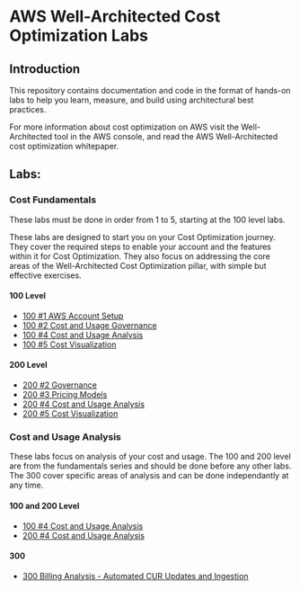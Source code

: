 # AWS Well-Architected Cost Optimization Labs

## Introduction

This repository contains documentation and code in the format of hands-on labs to help you learn, measure, and build using architectural best practices.

For more information about cost optimization on AWS visit the Well-Architected tool in the AWS console, and read the AWS Well-Architected cost optimization whitepaper.

## Labs:

### Cost Fundamentals
These labs must be done in order from 1 to 5, starting at the 100 level labs.

These labs are designed to start you on your Cost Optimization journey. They cover the required steps to enable your account and the features within it for Cost Optimization. They also focus on addressing the core areas of the Well-Architected Cost Optimization pillar, with simple but effective exercises. 


#### 100 Level
- [100 #1 AWS Account Setup](./Cost_Fundamentals/100_1_AWS_Account_Setup/README.md)
- [100 #2 Cost and Usage Governance](./Cost_Fundamentals/100_2_Cost_and_Usage_Governance/README.md)
- [100 #4 Cost and Usage Analysis](./Cost_Fundamentals/100_4_Cost_and_Usage_Analysis/README.md)
- [100 #5 Cost Visualization](./Cost_Fundamentals/100_5_Cost_Visualization/README.md)

#### 200 Level
- [200 #2 Governance](./Cost_Fundamentals/200_2_Cost_and_Usage_Governance/README.md)
- [200 #3 Pricing Models](./Cost_Fundamentals/200_3_Pricing_Models/README.md) 
- [200 #4 Cost and Usage Analysis](./Cost_Fundamentals/200_4_Cost_and_Usage_Analysis/README.md)
- [200 #5 Cost Visualization](./Cost_Fundamentals/200_5_Cost_Visualization/README.md) 


### Cost and Usage Analysis
These labs focus on analysis of your cost and usage. The 100 and 200 level are from the fundamentals series and should be done before any other labs. The 300 cover specific areas of analysis and can be done independantly at any time.

#### 100 and 200 Level
- [100 #4 Cost and Usage Analysis](./Cost_Fundamentals/100_4_Cost_and_Usage_Analysis/README.md)
- [200 #4 Cost and Usage Analysis](./Cost_Fundamentals/200_4_Cost_and_Usage_Analysis/README.md)


#### 300
- [300 Billing Analysis - Automated CUR Updates and Ingestion](./Cost_and_Usage_Analysis/300_Automated_CUR_Updates_and_Ingestion/README.md) 


